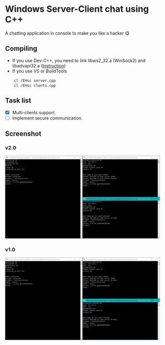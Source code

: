 # Windows Server-Client chat using C++ 
A chatting application in console to make you like a hacker :yum:

## Compiling
- If you use Dev-C++, you need to link libws2_32.a (WinSock2) and libadvapi32.a ([Instruction](https://www.tinkerforge.com/en/doc/Software/API_Bindings_C.html))
- If you use VS or BuildTools
```
    cl /EHsc server.cpp
    cl /EHsc clents.cpp
```

## Task list
- [x] Multi-clients support.
- [ ] Implement secure communication.

## Screenshot
### v2.0
![v2.0](/Screenshots/v2.0.JPG)
### v1.0
![v1.0](/Screenshots/v2.0.JPG)
